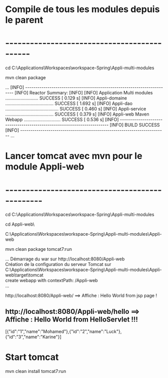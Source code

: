 # Compile de tous les modules depuis le parent
# --------------------------------------------
cd C:\Applications\Workspaces\workspace-Spring\Appli-multi-modules

mvn clean package

...
[INFO] ------------------------------------------------------------------------
[INFO] Reactor Summary:
[INFO]
[INFO] Application Multi modules .......................... SUCCESS [  0.129 s]
[INFO] Appli-domaine ...................................... SUCCESS [  1.692 s]
[INFO] Appli-dao .......................................... SUCCESS [  0.460 s]
[INFO] Appli-service ...................................... SUCCESS [  0.379 s]
[INFO] Appli-web Maven Webapp ............................. SUCCESS [  0.536 s]
[INFO] ------------------------------------------------------------------------
[INFO] BUILD SUCCESS
[INFO] ------------------------------------------------------------------------
...

# Lancer tomcat avec mvn pour le module Appli-web
# -----------------------------------------------

cd C:\Applications\Workspaces\workspace-Spring\Appli-multi-modules

cd Appli-web\

C:\Applications\Workspaces\workspace-Spring\Appli-multi-modules\Appli-web

mvn clean package tomcat7:run

...
Démarrage du war sur http://localhost:8080/Appli-web                                                                                        
Création de la configuration du serveur Tomcat sur C:\Applications\Workspaces\workspace-Spring\Appli-multi-modules\Appli-web\target\tomcat  
create webapp with contextPath: /Appli-web                                                                                                  
...

http://localhost:8080/Appli-web/ 
==> Affiche : Hello World from jsp page !

http://localhost:8080/Appli-web/hello
==> Affiche : 
Hello World from HelloServlet !!!
---------------------------------
[{"id":"1","name":"Mohamed"},{"id":"2","name":"Luck"},{"id":"3","name":"Karine"}] 


# Start tomcat
mvn clean install tomcat7:run
